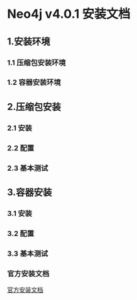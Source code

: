 # Neo4j v4.0.1 安装文档
## 1.安装环境
### 1.1 压缩包安装环境

### 1.2 容器安装环境


## 2.压缩包安装
### 2.1 安装

### 2.2 配置

### 2.3 基本测试

## 3.容器安装
### 3.1 安装

### 3.2 配置

### 3.3 基本测试 


### 官方安装文档
[官方安装文档]()
